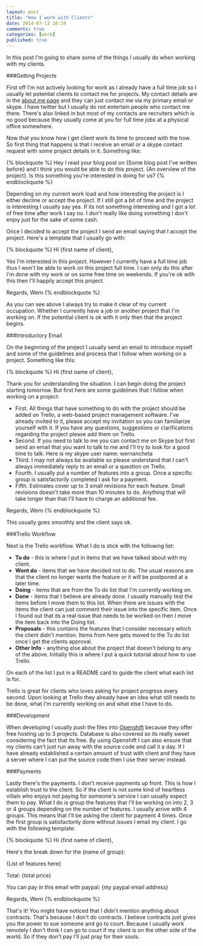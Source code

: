 ```yaml
---
layout: post
title: "How I work with Clients"
date: 2014-07-13 16:19
comments: true
categories: [work]
published: true
---
```



In this post I'm going to share some of the things I usually do when working with my clients. 

###Getting Projects

First off I'm not actively looking for work as I already have a full time job so I usually let potential clients to contact me for projects. My contact details are in the [about me page](http://wern-ancheta.com/aboutme/) and they can just contact me via my primary email or skype. I have twitter but I usually do not entertain people who contact me there. There's also linked in but most of my contacts are recruiters which is no good because they usually come at you for full time jobs at a physical office somewhere. 

Now that you know how I get client work its time to proceed with the how. So first thing that happens is that I receive an email or a skype contact request with some project details in it. Something like:

{% blockquote %}
Hey I read your blog post on {Some blog post I've written before} and I think you would be able to do this project. {An overview of the project}. Is this something you're interested in doing for us?
{% endblockquote %}

Depending on my current work load and how interesting the project is I either decline or accept the project. If I still got a bit of time and the project is interesting I usually say yes. If its not something interesting and I got a lot of free time after work I say no. I don't really like doing something I don't enjoy just for the sake of some cash.

Once I decided to accept the project I send an email saying that I accept the project. Here's a template that I usually go with:

{% blockquote %}
Hi {first name of client},

Yes I'm interested in this project. However I currently have a full time job thus I won't be able to work on this project full time. I can only do this after I'm done with my work or on some free time on weekends. If you're ok with this then I'll happily accept this project.

Regards,
Wern
{% endblockquote %}

As you can see above I always try to make it clear of my current occupation. Whether I currently have a job or another project that I'm working on. If the potential client is ok with it only then that the project begins.

###Introductory Email

On the beginning of the project I usually send an email to introduce myself and some of the guidelines and process that I follow when working on a project. Something like this:

{% blockquote %}
Hi {first name of client},

Thank you for understanding the situation. I can begin doing the project starting tomorrow. But first here are some guidelines that I follow when working on a project:

 - First. All things that have something to do with the project should be added on Trello, a web-based project management software. I've already invited to it, please accept my invitation so you can familiarize yourself with it. If you have any questions, suggestions or clarifications regarding the project please add them on Trello.
 - Second. If you need to talk to me you can contact me on Skype but first send an email that you want to talk to me and I'll try to look for a good time to talk. Here is my skype user name: wernancheta
 - Third. I may not always be available so please understand that I can't always immediately reply to an email or a question on Trello.
 - Fourth. I usually put a number of features into a group. Once a specific group is satisfactorily completed I ask for a payment.
 - Fifth. Estimates cover up to 3 small revisions for each feature. Small revisions doesn't take more than 10 minutes to do. Anything that will take longer than that I'll have to charge an additional fee.

Regards,
Wern
{% endblockquote %}

This usually goes smoothly and the client says ok.


###Trello Workflow

Next is the Trello workflow. What I do is stick with the following list:

- **To do** - this is where I put in items that we have talked about with my client. 
- **Wont do** - items that we have decided not to do. The usual reasons are that the client no longer wants the feature or it will be postponed at a later time.
- **Doing** - items that are from the To do list that I'm currently working on. 
- **Done** - items that I believe are already done. I usually manually test the items before I move them to this list. When there are issues with the items the client can just comment their issue into the specific item. Once I found out that its a real issue that needs to be worked on then I move the item back into the Doing list.
- **Proposals** - this contains the features that I consider necessary which the client didn't mention. Items from here gets moved to the To do list once I get the clients approval.
- **Other Info** - anything else about the project that doesn't belong to any of the above. Initially this is where I put a quick tutorial about how to use Trello.

On each of the list I put in a README card to guide the client what each list is for.

Trello is great for clients who loves asking for project progress every second. Upon looking at Trello they already have an idea what still needs to be done, what I'm currently working on and what else I have to do.


###Development

When developing I usually push the files into [Openshift](https://www.openshift.com/) because they offer free hosting up to 3 projects. Database is also covered so its really sweet considering the fact that its free. By using Openshift I can also ensure that my clients can't just run away with the source code and call it a day. If I have already established a certain amount of trust with client and they have a server where I can put the source code then I use their server instead.


###Payments

Lastly there's the payments. I don't receive payments up front. This is how I establish trust to the client. So if the client is not some kind of heartless villain who enjoys not paying for someone's service I can usually expect them to pay. 
What I do is group the features that I'll be working on into 2, 3 or 4 groups depending on the number of features. I usually arrive with 4 groups. This means that I'll be asking the client for payment 4 times. Once the first group is satisfactorily done without issues I email my client. I go with the following template:

{% blockquote %}
Hi {first name of client},

Here's the break down for the {name of group}:

  {List of features here}

Total: {total price}

You can pay in this email with paypal: {my paypal email address}

Regards,
Wern
{% endblockquote %}


That's it! You might have noticed that I didn't mention anything about contracts. That's because I don't do contracts. I believe contracts just gives you the power to sue someone and go to court. Because I usually work remotely I don't think I can go to court if my client is on the other side of the world. So if they don't pay I'll just pray for their souls.  